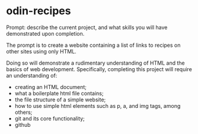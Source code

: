 # odin-recipes

Prompt: describe the current project, and what skills you will have demonstrated upon completion.

The prompt is to create a website containing a list of links to recipes on other sites using only HTML.

Doing so will demonstrate a rudimentary understanding of HTML and the basics of web development. Specifically, completing this project will require an understanding of:
 - creating an HTML document;
 - what a boilerplate html file contains;
 - the file structure of a simple website;
 - how to use simple html elements such as p, a, and img tags, among others;
 - git and its core functionality;
 - github